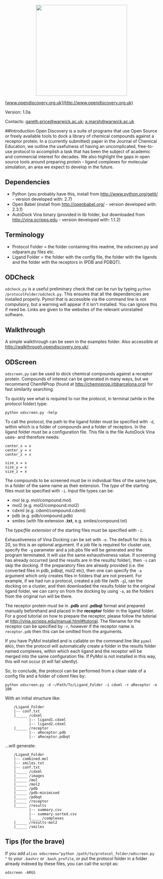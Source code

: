 <p align="center"><img src="http://www2.warwick.ac.uk/fac/sci/moac/people/students/2012/gareth_price/logo.png" width="300px" /></p>

[www.opendiscovery.org.uk](http://www.opendiscovery.org.uk)

Version: 1.0a

Contacts: gareth.price@warwick.ac.uk; a.marsh@warwick.ac.uk

##Introduction
Open Discovery is a suite of programs that use Open Source or freely available tools to dock a library of chemical compounds against a receptor protein. In a (currently submitted) paper in the Journal of Chemical Education, we outline the usefulness of having an uncomplicated, free-to-use protocol to accomplish a task that has been the subject of academic and commercial interest for decades. We also highlight the gaps in open source tools around preparing protein - ligand complexes for molecular simulation, an area we expect to develop in the future.

## Dependencies
* Python (you probably have this, install from http://www.python.org/getit/ - version developed with: 2.7)
* Open Babel (install from http://openbabel.org/ - version developed with: 2.3.1)
* AutoDock Vina binary (provided in lib folder, but downloaded from http://vina.scripps.edu - version developed with: 1.1.2)

## Terminology
* Protocol Folder = the folder containing this readme, the odscreen.py and odparam.py files etc.
* Ligand Folder = the folder with the config file, the folder with the ligands and the folder with the receptors in (PDB and PDBQT).

## ODCheck

`odcheck.py` is a useful preliminary check that can be run by typing `python /protocolFolder/odcheck.py`. This ensures that all the dependencies are installed properly. Pymol that is accessible via the command line is not compulsory, but a warning will appear if it isn't installed. You can ignore this if need be. Links are given to the websites of the relevant uninstalled software.

## Walkthrough

A simple walkthrough can be seen in the examples folder. Also accessible at http://walkthrough.opendiscovery.org.uk/.

## ODScreen

`odscreen.py` can be used to dock chemical compounds against a receptor protein. Compounds of interest can be generated in many ways, but we recommend ChemNProp (found at http://chemnprop.irbbarcelona.org) for fast similarity searching.

To quickly see what is required to run the protocol, in terminal (while in the protocol folder) type:

``python odscreen.py -help``

To call the protocol, the path to the ligand folder must be specified with `-d`, within which is a folder of compounds and a folder of receptors. In the ligand folder must be a configuration file. This file is the file AutoDock Vina uses- and therefore needs:
```
center_x = x
center_y = x
center_z = x

size_x = x
size_y = x
size_z = x
```
The compounds to be screened must be in individual files of the same type, in a folder of the same name as their extension.  The *type* of the starting files must be specified with `-i`.
Input file types can be:

* mol (e.g. mol/compound.mol)
* mol2 (e.g. mol2/compound.mol2)
* cdxml (e.g. cdxml/compound.cdxml)
* pdb (e.g. pdb/compound.pdb)
* smiles (with file extension **.txt**, e.g. smiles/compound.txt)


The *type/file extension* of the starting files must be specified with `-i`.

Exhaustiveness of Vina Docking can be set with `-e`. The default for this is 20, so this is an optional argument. If a job file is required for cluster use, specify the `-g` parameter and a job.pbs file will be generated and the program terminated. It will use the same exhaustiveness value. If screening has already occurred (and the results are in the results/ folder), then `-s` can skip the docking. If the preparatory files are already provided (i.e. the converted files in pdb, pdbqt, mol2 etc), then one can specify the `-a` argument which only creates files in folders that are not present. For example, if we had run a protocol, created a job file (with `-g`), ran the docking on a cluster, and then downloaded the results folder to the original ligand folder, we can carry on from the docking by using `-a`, as the folders from the original run will be there.

The receptor protein must be in **.pdb** and **.pdbqt** format and prepared manually beforehand and placed in the **receptor** folder in the ligand folder. For a good tutorial on how to prepare the receptor, please follow the tutorial at http://vina.scripps.edu/manual.html#tutorial. The filename for the receptor can be specified by `-r`, however if the receptor name is `receptor.pdb` then this can be omitted from the arguments.

If you have PyMol installed and is callable on the command line like `pymol ARGS`, then the protocol will automatically create a folder in the results folder named complexes, within which each ligand and the receptor will be merged into the same configuration file. If PyMol is not installed in this way, this will not occur (it will fail silently).

So, to conclude, the protocol can be performed from a clean slate of a config file and a folder of cdxml files by:

``python odscreen.py -d ~/Path/To/Ligand_Folder -i cdxml -r aReceptor -e 100``

With an initial structure like:

```
	/Ligand_Folder
	|-- conf.txt
	|_____ /cdxml
		   |-- ligand1.cdxml
		   |-- ligand2.cdxml
	|_____ /receptor
		   |-- aReceptor.pdb
		   |-- aReceptor.pdbqt
```

...will generate:

```
	/Ligand_Folder
	|-- combined.mol
	|-- smiles.txt
	|-- conf.txt
	|_____ /cdxml
	|_____ /images
	|_____ /mol
	|_____ /mol2
	|_____ /pdb
	|_____ /pdb-minimised
	|_____ /pdbqt
	|_____ /receptor
	|_____ /results
		   |-- summary.csv
		   |-- summary-sorted.csv
		   |____ /complexes
	|_____ /results-mol2
	|_____ /smiles

```

## Tips (for the brave)

If you add `alias odscreen="python /path/to/protocol_folder/odscreen.py "` to your `.bashrc` or `.bash_profile`, or put the protocol folder in a folder already indexed by these files, you can call the script as:

```odscreen -ARGS```
